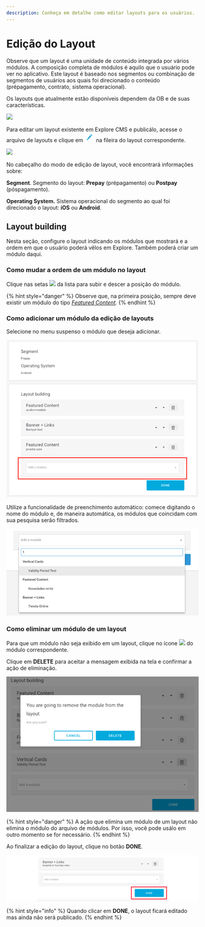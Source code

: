```yaml
---
description: Conheça em detalhe como editar layouts para os usuários.
---
```


# Edição do Layout

Observe que um layout é uma unidade de conteúdo integrada por vários módulos. A composição completa de módulos é aquilo que o usuário pode ver no aplicativo. Este layout é baseado nos segmentos ou combinação de segmentos de usuários aos quais foi direcionado o conteúdo \(prépagamento, contrato, sistema operacional\).

Os layouts que atualmente estão disponíveis dependem da OB e de suas características.

![](https://lh6.googleusercontent.com/FdJIOgERcMtTfTcV7ehhcTKaYLbGIM4vmUoOPmxSg2VZDNA7FbPTJoaTrVQihA5_4EcQgYbGXjLsIrfNW4xX4YQ3gBA44iQOQl2MA2SNNcEtYtFfw3UN8HUXdS31GwVTzUsbOf7-)

Para editar um layout existente em Explore CMS e publicálo, acesse o arquivo de layouts e clique em ![](../.gitbook/assets/icono_editar.png) na fileira do layout correspondente.

![](https://lh3.googleusercontent.com/t2IaTREbk-P1nHvx8nJ1SGOS423cQyTdPdvSRznGPXFFECYQFXtw9tPnHb3bd0-sARSPKaT7zExAC7_9bgmkfBc4JPQGykkLy8dmTp-Dd9gZuEz-x0SYAZ54TMKVhq0ikMiopJ73)

No cabeçalho do modo de edição de layout, você encontrará informações sobre:

**Segment**. Segmento do layout: **Prepay** \(prépagamento\) ou **Postpay** \(póspagamento\).

**Operating System.** Sistema operacional do segmento ao qual foi direcionado o layout: **iOS** ou **Android**.

## Layout building

Nesta seção, configure o layout indicando os módulos que mostrará e a ordem em que o usuário poderá vêlos em Explore. Também poderá criar um módulo daqui.

### Como mudar a ordem de um módulo no layout

Clique nas setas ![](https://lh5.googleusercontent.com/VzfjcfEIrPHTLjp_bPrzRkNxpTM4IcMOY2uwN0-ZS4mQqX_ySYoDGL7-FUbKaEPhwY0IQsrvaqGokR0qdpReVgjg-F3U6rLteuZDl3Wc4wpmFbK2sy9Kq7hiaIh5faycHrlgB2ED) da lista para subir e descer a posição do módulo.

{% hint style="danger" %}
Observe que, na primeira posição, sempre deve existir um módulo do tipo [*Featured Content*](../modulo/crear-modulo/featured-content.md).
{% endhint %}

### Como adicionar um módulo da edição de layouts

Selecione no menu suspenso o módulo que deseja adicionar.

![](../.gitbook/assets/image%20%2872%29.png)

Utilize a funcionalidade de preenchimento automático: comece digitando o nome do módulo e, de maneira automática, os módulos que coincidam com sua pesquisa serão filtrados.

![](../.gitbook/assets/autocompletar.png)

### Como eliminar um módulo de um layout

Para que um módulo não seja exibido em um layout, clique no ícone ![](https://lh5.googleusercontent.com/q0qzCAHIyMnv9dyt1hP6CQAHLrJGow0i9F0V5Eee4bWiyqX8RTP2Q7ZYTiXTEOSYO9yyk3hxZIldCKjYgQUDM4bKJK-G9K4i0mPjYGhWacvIkKvvztVn2k_d5tyVKrz55H9TZm9j) do módulo correspondente.

Clique em **DELETE** para aceitar a mensagem exibida na tela e confirmar a ação de eliminação.

![](../.gitbook/assets/image%20%2840%29.png)

{% hint style="danger" %}
A ação que elimina um módulo de um layout não elimina o módulo do arquivo de módulos. Por isso, você pode usálo em outro momento se for necessário.
{% endhint %}

Ao finalizar a edição do layout, clique no botão **DONE**.

![](../.gitbook/assets/image%20%2824%29.png)

{% hint style="info" %}
Quando clicar em **DONE**, o layout ficará editado mas ainda não será publicado.
{% endhint %}

